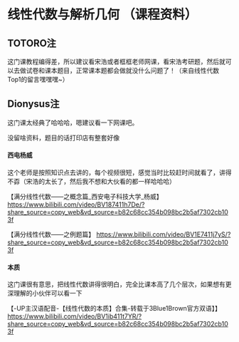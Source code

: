 # 线性代数与解析几何 （课程资料）
## TOTORO注
这门课教程编得差，所以建议看宋浩或者框框老师网课，看宋浩考研题，然后就可以去做试卷和课本题目，正常课本题都会做就没什么问题了！（来自线性代数Top1的留言嘿嘿嘿~）

## Dionysus注

这门课太经典了哈哈哈，嗯建议看一下网课吧。

没留啥资料，题目的话打印店有整套好像

#### 西电杨威

这个老师是按照知识点去讲的，每个视频很短，感觉当时比较赶时间就看了，讲得不孬（宋浩的太长了，然后我不想和大伙看的都一样哈哈哈）

【满分线性代数——之概念篇_西安电子科技大学_杨威】 https://www.bilibili.com/video/BV187411h7De/?share_source=copy_web&vd_source=b82c68cc354b098bc2b5af7302cb103f

【满分线性代数——之例题篇】 https://www.bilibili.com/video/BV1E7411j7yS/?share_source=copy_web&vd_source=b82c68cc354b098bc2b5af7302cb103f

#### 本质

这门课很有意思，把线性代数讲得很明白，完全比课本高了几个层次，如果想有更深理解的小伙伴可以看一下

【-UP主汉语配音-【线性代数的本质】合集-转载于3Blue1Brown官方双语】】 https://www.bilibili.com/video/BV1ib411t7YR/?share_source=copy_web&vd_source=b82c68cc354b098bc2b5af7302cb103f
